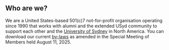 ## Who are we?

We are a United States-based 501(c)7 not-for-profit organisation operating since 1990 that works with alumni and the extended USyd community to support each other and the [University of Sydney](https://sydney.edu.au) in North America. You can download our current [by-laws](assets/downloads/suguna-bylaws-2025.pdf) as amended in the Special Meeting of Members held August 11, 2025.

